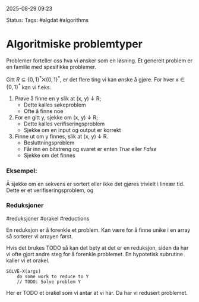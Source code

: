 2025-08-29 09:23

Status:
Tags: #algdat #algorithms 

# Algoritmiske problemtyper

Problemer forteller oss hva vi ønsker som en løsning. Et generelt problem er en familie med spesifikke problemer. 

Gitt $R \subseteq \{0, 1\}^*\bigtimes{\{0, 1\}^*}$, er det flere ting vi kan
ønske å gjøre. For hver $x \in \{0, 1\}^*$ kan vi f.eks.
1. Prøve å finne en y slik at (x, y) ↓ R;
	- Dette kalles søkeproblem
	- Ofte å finne noe
2. For en gitt y, sjekke om (x, y) ↓ R;
	- Dette kalles verifiseringsproblem
	- Sjekke om en input og output er korrekt
3. Finne ut om y finnes, slik at (x, y) ↓ R.
	- Besluttningsproblem
	- Får inn en bitstreng og svaret er enten $True$ eller $False$
	- Sjekke om det finnes

### Eksempel:

Å sjekke om en sekvens er sortert eller ikke det gjøres trivielt i lineær tid. Dette er et verifiseringsproblem, og 


### Reduksjoner
#reduksjoner #orakel #reductions

En reduksjon er å forenkle et problem. Kan være for å finne unike i en array så sorterer vi arrayen først. 

Hvis det brukes TODO så kan det bety at det er en reduksjon, siden da har vi ofte gjort andre steg for å forenkle problemet. En hypotetisk subrutine kaller vi et orakel. 

```
SOLVE-X(args)
	do some work to reduce to Y
	// TODO: Solve problem Y
```

Her er TODO et orakel som vi antar at vi har. Da har vi redusert problemet.

